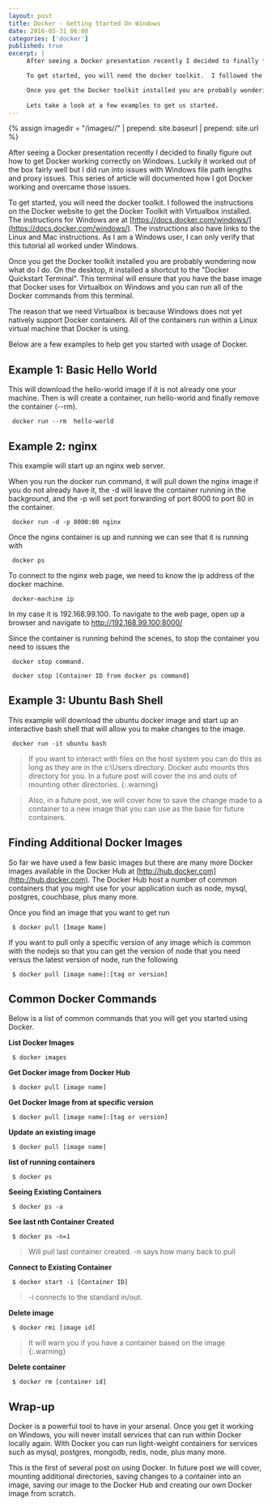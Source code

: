```yaml
---
layout: post
title: Docker - Getting Started On Windows
date: 2016-05-31 06:00
categories: ['docker']
published: true
excerpt: |
     After seeing a Docker presentation recently I decided to finally figure out how to get Docker working correctly on Windows.  Luckily it worked out of the box fairly well but I did run into issues with Windows file path lengths and proxy issues.  This series of article will documented how I got Docker working and overcame those issues.  

     To get started, you will need the docker toolkit.  I followed the instructions on the Docker website to get the Docker Toolkit with Virtualbox installed.  The instructions for Windows are at [https://docs.docker.com/windows/](https://docs.docker.com/windows/).  The instructions also have links to the Linux and Mac instructions.  As I am a Windows user, I can only verify that this tutorial all worked under Windows.  

     Once you get the Docker toolkit installed you are probably wondering now what do I do.  On the desktop, it installed a shortcut to the "Docker Quickstart Terminal".  This terminal will ensure that you have the base image that Docker uses for Virtualbox on Windows and you can run all of the Docker commands from this terminal.
     
     Lets take a look at a few examples to get us started.
---
```



{% assign imagedir = "/images//" | prepend: site.baseurl | prepend: site.url %}

After seeing a Docker presentation recently I decided to finally figure out how to get Docker working correctly on Windows.  Luckily it worked out of the box fairly well but I did run into issues with Windows file path lengths and proxy issues.  This series of article will documented how I got Docker working and overcame those issues.


To get started, you will need the docker toolkit.  I followed the instructions on the Docker website to get the Docker Toolkit with Virtualbox installed.  The instructions for Windows are at [https://docs.docker.com/windows/](https://docs.docker.com/windows/).  The instructions also have links to the Linux and Mac instructions.  As I am a Windows user, I can only verify that this tutorial all worked under Windows.  

Once you get the Docker toolkit installed you are probably wondering now what do I do.  On the desktop, it installed a shortcut to the "Docker Quickstart Terminal".  This terminal will ensure that you have the base image that Docker uses for Virtualbox on Windows and you can run all of the Docker commands from this terminal.  

The reason that we need Virtualbox is because Windows does not yet natively support Docker containers.  All of the containers run within a Linux virtual machine that Docker is using.  

Below are a few examples to help get you started with usage of Docker.  

## Example 1: Basic Hello World

This will download the hello-world image if it is not already one your machine.  Then is will create a container, run hello-world and finally remove the container (--rm).

     docker run --rm  hello-world

## Example 2: nginx

This example will start up an nginx web server.

When you run the docker run command, it will pull down the nginx image if you do not already have it, the -d will leave the container running in the background, and the -p will set port forwarding of port 8000 to port 80 in the container.

     docker run -d -p 8000:80 nginx

Once the nginx container is up and running we can see that it is running with

     docker ps

To connect to the nginx web page, we need to know the ip address of the docker machine.  

     docker-machine ip


In my case it is 192.168.99.100.  To navigate to the web page, open up a browser and navigate to http://192.168.99.100:8000/

Since the container is running behind the scenes, to stop the container you need to issues the

     docker stop command. 

     docker stop [Container ID from docker ps command]
     
## Example 3: Ubuntu Bash Shell

This example will download the ubuntu docker image and start up an interactive bash shell that will allow you to make changes to the image.


     docker run -it ubuntu bash

> If you want to interact with files on the host system you can do this as long as they are in the c:\Users directory.  Docker auto mounts this directory for you.  In a future post will cover the ins and outs of mounting other directories.
{:.warning}

> Also, in a future post, we will cover how to save the change made to a container to a new image that you can use as the base for future containers.

## Finding Additional Docker Images

So far we have used a few basic images but there are many more Docker images available in the Docker Hub at [http://hub.docker.com](http://hub.docker.com).  The Docker Hub host a number of common containers that you might use for your application such as node, mysql, postgres, couchbase, plus many more.   

Once you find an image that you want to get run

     $ docker pull [Image Name]

If you want to pull only a specific version of any image which is common with the nodejs so that you can get the version of node that you need versus the latest version of node, run the following

     $ docker pull [image name]:[tag or version]               
     
## Common Docker Commands

Below is a list of common commands that you will get you started using Docker.   

**List Docker Images**

     $ docker images

**Get Docker image from Docker Hub**

     $ docker pull [image name]
     
**Get Docker Image from at specific version**

     $ docker pull [image name]:[tag or version]               
                
**Update an existing image**

     $ docker pull [image name]
          
**list of running containers**

     $ docker ps

**Seeing Existing Containers**

     $ docker ps -a
     
**See last nth Container Created**

     $ docker ps -n=1
     
>Will pull last container created.  -n says how many back to pull
     
**Connect to Existing Container**

     $ docker start -i [Container ID]

>-i connects to the standard in/out.  

**Delete image**

     $ docker rmi [image id]

>It will warn you if you have a container based on the image
{:.warning}
          
**Delete container**

     $ docker rm [container id]       

## Wrap-up

Docker is a powerful tool to have in your arsenal.  Once you get it working on Windows, you will never install services that can run within Docker locally again.  With Docker you can run light-weight containers for services such as mysql, postgres, mongodb, redis, node, plus many more.  

This is the first of several post on using Docker.  In future post we will cover, mounting additional directories, saving changes to a container into an image, saving our image to the Docker Hub and creating our own Docker image from scratch.  
